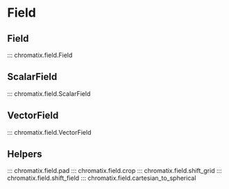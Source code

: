 # Field

## Field
::: chromatix.field.Field

## ScalarField
::: chromatix.field.ScalarField

## VectorField
::: chromatix.field.VectorField

## Helpers
::: chromatix.field.pad
::: chromatix.field.crop
::: chromatix.field.shift_grid
::: chromatix.field.shift_field
::: chromatix.field.cartesian_to_spherical
